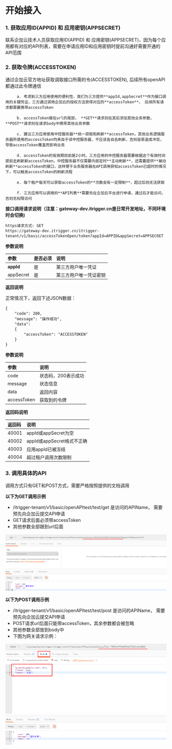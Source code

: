 # 开始接入

### 1. 获取应用ID\(APPID\) 和 应用密钥\(APPSECRET\) <a id="OpenAPI&#x4E09;&#x65B9;&#x8C03;&#x7528;&#x65B9;&#x5F0F;&#xFF08;&#x5BF9;&#x5916;&#xFF09;-1.&#x83B7;&#x53D6;&#x5E94;&#x7528;ID(APPID)&#x548C;&#x5E94;&#x7528;&#x5BC6;&#x94A5;(APPSECRET)"></a>

联系企加云技术人员获取应用ID\(APPID\) 和 应用密钥\(APPSECRET\)，因为每个应用都有对应的API列表，需要在申请应用ID和应用密钥时提前沟通好需要开通的API范围

### 2. 获取令牌\(ACCESSTOKEN\) <a id="OpenAPI&#x4E09;&#x65B9;&#x8C03;&#x7528;&#x65B9;&#x5F0F;&#xFF08;&#x5BF9;&#x5916;&#xFF09;-2.&#x83B7;&#x53D6;&#x4EE4;&#x724C;(ACCESSTOKEN)"></a>

通过企加云官方地址获取调取接口所需的令\(ACCESSTOKEN\), 后续所有openAPI都通过此令牌通信

         a. 考虑到三方应用使用的便利性，我们为三方提供**appId,appSecret**作为接口调用的关键凭证，三方通过调用企加云的授权方法获得对应的**accessToken**， 后续所有请求都需要携带accessToken

         b. accessToken接在url的尾部， **GET**请求则在其后添加其他业务参数， **POST**请求则在请求body中携带其他业务参数

         c. 建议三方应用使用中控服务器**统一获取和刷新**accessToken，其他业务逻辑服务器所使用的accessToken均来自于该中控服务器，不应该各自去刷新，否则容易造成冲突，导致accessToken覆盖而影响业务

         d. accessToken的有效期目前是2小时。三方应用的中控服务器需要根据这个有效时间提前去刷新新accessToken，中控服务器不仅需要内部定时**主动刷新**，还需要提供**被动刷新**accessToken的接口，这样便于业务服务器在API调用获知accessToken已超时的情况下，可以触发accessToken的刷新流程

         e. 每个租户每天可以获取accessToken的**次数会有一定限制**，超过后则无法获取

         f. 三方应用可以调用的**API列表**需要先在企加云平台进行申请，通过后才能访问，否则无权限访问

**接口调用请求说明（注意：**gateway-dev.itrigger.cn是日常开发地址，不同环境时会切换**\)**

```text
https请求方式: GET
https://gateway-dev.itrigger.cn/itrigger-tenant/v1/basic/accessTokenOpen/token?appId=APPID&appSecret=APPSECRET
```

**参数说明**

| 参数 | 是否必须 | 说明 |
| :--- | :--- | :--- |
| **appId** | 是 | 第三方用户唯一凭证 |
| appSecret | 是 | 第三方用户唯一凭证密钥 |

**返回说明**

正常情况下，返回下述JSON数据：

```text
{
    "code": 200,
    "message": "操作成功",
    "data":
    {
        "accessToken": "ACCESSTOKEN"
    }
}
```

**参数说明**

| 参数 | 说明 |
| :--- | :--- |
| code | 状态码，200表示成功 |
| message | 状态信息 |
| data | 返回内容 |
| accessToken | 获取到的令牌 |

**返回码说明**

| 返回码 | 说明 |
| :--- | :--- |
| 40001 | appId或appSecret为空 |
| 40002 | appId或appSecret格式不正确 |
| 40003 | 应用appId已被冻结 |
| 40004 | 超过租户调用次数限制 |



### 3. 调用具体的API <a id="OpenAPI&#x4E09;&#x65B9;&#x8C03;&#x7528;&#x65B9;&#x5F0F;&#xFF08;&#x5BF9;&#x5916;&#xFF09;-3.&#x8C03;&#x7528;&#x5177;&#x4F53;&#x7684;API"></a>

调用方式只有GET和POST方式，需要严格按照提供的文档调用

**以下为GET调用示例**

* /itrigger-tenant/v1/basic/openAPItest/test/get 是访问的APIName， 需要预先向企加云提交API申请
* GET请求后面必须带accessToken
* 其他参数全部跟到url后面

![](.gitbook/assets/image.png)

**以下为POST调用示例**

* /itrigger-tenant/v1/basic/openAPItest/test/post 是访问的APIName， 需要预先向企加云提交API申请
* POST请求url后面只能带accessToken，其余参数都会被忽略
* 其他参数全部放到body中
* 下图为网关请求示例：

![](.gitbook/assets/image%20%281%29.png)

